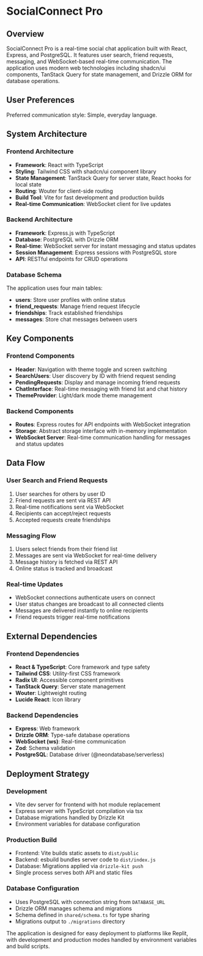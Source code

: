 # SocialConnect Pro

## Overview

SocialConnect Pro is a real-time social chat application built with React, Express, and PostgreSQL. It features user search, friend requests, messaging, and WebSocket-based real-time communication. The application uses modern web technologies including shadcn/ui components, TanStack Query for state management, and Drizzle ORM for database operations.

## User Preferences

Preferred communication style: Simple, everyday language.

## System Architecture

### Frontend Architecture
- **Framework**: React with TypeScript
- **Styling**: Tailwind CSS with shadcn/ui component library
- **State Management**: TanStack Query for server state, React hooks for local state
- **Routing**: Wouter for client-side routing
- **Build Tool**: Vite for fast development and production builds
- **Real-time Communication**: WebSocket client for live updates

### Backend Architecture
- **Framework**: Express.js with TypeScript
- **Database**: PostgreSQL with Drizzle ORM
- **Real-time**: WebSocket server for instant messaging and status updates
- **Session Management**: Express sessions with PostgreSQL store
- **API**: RESTful endpoints for CRUD operations

### Database Schema
The application uses four main tables:
- **users**: Store user profiles with online status
- **friend_requests**: Manage friend request lifecycle
- **friendships**: Track established friendships
- **messages**: Store chat messages between users

## Key Components

### Frontend Components
- **Header**: Navigation with theme toggle and screen switching
- **SearchUsers**: User discovery by ID with friend request sending
- **PendingRequests**: Display and manage incoming friend requests
- **ChatInterface**: Real-time messaging with friend list and chat history
- **ThemeProvider**: Light/dark mode theme management

### Backend Components
- **Routes**: Express routes for API endpoints with WebSocket integration
- **Storage**: Abstract storage interface with in-memory implementation
- **WebSocket Server**: Real-time communication handling for messages and status updates

## Data Flow

### User Search and Friend Requests
1. User searches for others by user ID
2. Friend requests are sent via REST API
3. Real-time notifications sent via WebSocket
4. Recipients can accept/reject requests
5. Accepted requests create friendships

### Messaging Flow
1. Users select friends from their friend list
2. Messages are sent via WebSocket for real-time delivery
3. Message history is fetched via REST API
4. Online status is tracked and broadcast

### Real-time Updates
- WebSocket connections authenticate users on connect
- User status changes are broadcast to all connected clients
- Messages are delivered instantly to online recipients
- Friend requests trigger real-time notifications

## External Dependencies

### Frontend Dependencies
- **React & TypeScript**: Core framework and type safety
- **Tailwind CSS**: Utility-first CSS framework
- **Radix UI**: Accessible component primitives
- **TanStack Query**: Server state management
- **Wouter**: Lightweight routing
- **Lucide React**: Icon library

### Backend Dependencies
- **Express**: Web framework
- **Drizzle ORM**: Type-safe database operations
- **WebSocket (ws)**: Real-time communication
- **Zod**: Schema validation
- **PostgreSQL**: Database driver (@neondatabase/serverless)

## Deployment Strategy

### Development
- Vite dev server for frontend with hot module replacement
- Express server with TypeScript compilation via tsx
- Database migrations handled by Drizzle Kit
- Environment variables for database configuration

### Production Build
- Frontend: Vite builds static assets to `dist/public`
- Backend: esbuild bundles server code to `dist/index.js`
- Database: Migrations applied via `drizzle-kit push`
- Single process serves both API and static files

### Database Configuration
- Uses PostgreSQL with connection string from `DATABASE_URL`
- Drizzle ORM manages schema and migrations
- Schema defined in `shared/schema.ts` for type sharing
- Migrations output to `./migrations` directory

The application is designed for easy deployment to platforms like Replit, with development and production modes handled by environment variables and build scripts.